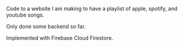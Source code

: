 Code to a website I am making to have a playlist of apple, spotify, and youtube songs.

Only done some backend so far.

Implemented with Firebase Cloud Firestore.